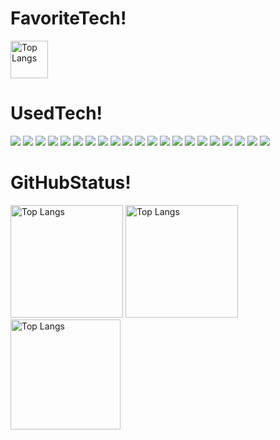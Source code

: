 <h1>FavoriteTech!</h1>
<img alt="Top Langs" height="60px" src="https://skillicons.dev/icons?i=swift,firebase,nextjs,ts,rails&perline=" />


<h1>UsedTech!</h1>
<a href="#"><img src="https://img.shields.io/badge/AfterEffext-9999FF?style=flat&logo=adobeaftereffects&logoColor=white"/></a>
<a href="#"><img src="https://img.shields.io/badge/Illustrator-FF9A00?style=flat&logo=adobeillustrator&logoColor=white"/></a>
<a href="#"><img src="https://img.shields.io/badge/Photoshop-31A8FF?style=flat&logo=adobephotoshop&logoColor=white"/></a>
<a href="#"><img src="https://img.shields.io/badge/Lightroom-31A8FF?style=flat&logo=adobelightroom&logoColor=white"/></a>
<a href="#"><img src="https://img.shields.io/badge/PremirePro-9999FF?style=flat&logo=adobepremierepro&logoColor=white"/></a>
<a href="#"><img src="https://img.shields.io/badge/Arduino-00878F?style=flat&logo=arduino&logoColor=white"/></a>
<a href="#"><img src="https://img.shields.io/badge/Blender-E87D0D?style=flat&logo=blender&logoColor=white"/></a>
<a href="#"><img src="https://img.shields.io/badge/C-A8B9CC?style=flat&logo=c&logoColor=white"/></a>
<a href="#"><img src="https://img.shields.io/badge/Canva-00C4CC?style=flat&logo=canva&logoColor=white"/></a>
<a href="#"><img src="https://img.shields.io/badge/CSS-1572B6?style=flat&logo=css3&logoColor=white"/></a>
<a href="#"><img src="https://img.shields.io/badge/Docker-2496ED?style=flat&logo=docker&logoColor=white"/></a>
<a href="#"><img src="https://img.shields.io/badge/Figma-F24E1E?style=flat&logo=figma&logoColor=white"/></a>
<a href="#"><img src="https://img.shields.io/badge/Firebase-DD2C00?style=flat&logo=firebase&logoColor=white"/></a>
<a href="#"><img src="https://img.shields.io/badge/Github-181717?style=flat&logo=github&logoColor=white"/></a>
<a href="#"><img src="https://img.shields.io/badge/HTML-E34F26?style=flat&logo=html5&logoColor=white"/></a>
<a href="#"><img src="https://img.shields.io/badge/p5js-ED225D?style=flat&logo=p5dotjs&logoColor=white"/></a>
<a href="#"><img src="https://img.shields.io/badge/Python-3776AB?style=flat&logo=python&logoColor=white"/></a>
<a href="#"><img src="https://img.shields.io/badge/Raspberrypi-A22846?style=flat&logo=raspberrypi&logoColor=white"/></a>
<a href="#"><img src="https://img.shields.io/badge/React-61DAFB?style=flat&logo=react&logoColor=white"/></a>
<a href="#"><img src="https://img.shields.io/badge/Ruby-CC342D?style=flat&logo=ruby&logoColor=white"/></a>
<a href="#"><img src="https://img.shields.io/badge/Unity-FFFFFF?style=flat&logo=unity&logoColor=white"/></a>



<h1>GitHubStatus!</h1>
<p align="left">
<img alt="Top Langs" height="180px" src="http://github-profile-summary-cards.vercel.app/api/cards/stats?username=Rino1011&theme=omni" />
<img alt="Top Langs" height="180px" src="http://github-profile-summary-cards.vercel.app/api/cards/repos-per-language?username=Rino1011&theme=omni" />
<img alt="Top Langs" height="176px" src="http://github-profile-summary-cards.vercel.app/api/cards/profile-details?username=Rino1011&theme=omni" />
